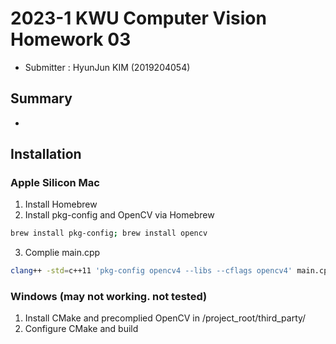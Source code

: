 # 2023-1 KWU Computer Vision Homework 03

- Submitter : HyunJun KIM (2019204054)
## Summary
- 
## Installation
### Apple Silicon Mac
1. Install Homebrew  
2. Install pkg-config and OpenCV via Homebrew  
```bash
brew install pkg-config; brew install opencv
```
3. Complie main.cpp  
```bash
clang++ -std=c++11 'pkg-config opencv4 --libs --cflags opencv4' main.cpp
```
### Windows (may not working. not tested)
1. Install CMake and precomplied OpenCV in /project_root/third_party/
2. Configure CMake and build
